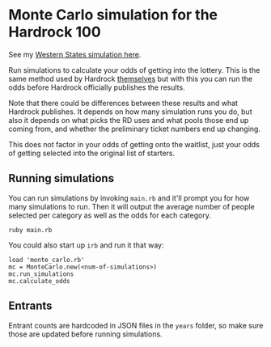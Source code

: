 # Monte Carlo simulation for the Hardrock 100

See my [Western States simulation
here](https://github.com/bdlangton/monte-carlo-for-western-states).

Run simulations to calculate your odds of getting into the lottery. This is the
same method used by Hardrock
[themselves](https://www.hardrock100.com/files/entrants/HR100-2023-Lottery-Odds.pdf)
but with this you can run the odds before Hardrock officially publishes the
results.

Note that there could be differences between these results and what Hardrock
publishes. It depends on how many simulation runs you do, but also it depends on
what picks the RD uses and what pools those end up coming from, and whether the
preliminary ticket numbers end up changing.

This does not factor in your odds of getting onto the waitlist, just your odds
of getting selected into the original list of starters.

## Running simulations

You can run simulations by invoking `main.rb` and it'll prompt you for how many
simulations to run. Then it will output the average number of people selected
per category as well as the odds for each category.

```
ruby main.rb
```

You could also start up `irb` and run it that way:

```
load 'monte_carlo.rb'
mc = MonteCarlo.new(<num-of-simulations>)
mc.run_simulations
mc.calculate_odds
```

## Entrants

Entrant counts are hardcoded in JSON files in the `years` folder, so make sure
those are updated before running simulations.

